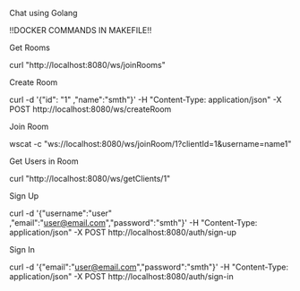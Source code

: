 Chat using Golang

!!DOCKER COMMANDS IN MAKEFILE!!


Get Rooms

 curl "http://localhost:8080/ws/joinRooms"

Create Room

  curl -d '{"id": "1" ,"name":"smth"}' -H "Content-Type: application/json" -X POST http://localhost:8080/ws/createRoom

Join Room

  wscat -c "ws://localhost:8080/ws/joinRoom/1?clientId=1&username=name1"

Get Users in Room

  curl "http://localhost:8080/ws/getClients/1"

Sign Up

  curl -d '{"username":"user" ,"email":"user@email.com","password":"smth"}' -H "Content-Type: application/json" -X POST http://localhost:8080/auth/sign-up

Sign In

  curl -d '{"email":"user@email.com","password":"smth"}' -H "Content-Type: application/json" -X POST http://localhost:8080/auth/sign-in
